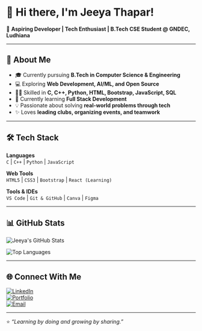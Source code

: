 # 👋 Hi there, I'm Jeeya Thapar!  

🚀 **Aspiring Developer | Tech Enthusiast | B.Tech CSE Student @ GNDEC, Ludhiana**  

---

## 🌟 About Me  
- 🎓 Currently pursuing **B.Tech in Computer Science & Engineering**  
- 💻 Exploring **Web Development, AI/ML, and Open Source**  
- 🧑‍💻 Skilled in **C, C++, Python, HTML, Bootstrap, JavaScript, SQL**  
- 🌱 Currently learning **Full Stack Development**  
- 💡 Passionate about solving **real-world problems through tech**  
- ✨ Loves **leading clubs, organizing events, and teamwork**  

---

## 🛠 Tech Stack  

**Languages**  
`C` | `C++` | `Python` | `JavaScript`  

**Web Tools**  
`HTML5` | `CSS3` | `Bootstrap` | `React (Learning)`  

**Tools & IDEs**  
`VS Code` | `Git & GitHub` | `Canva` | `Figma`  

---

## 📊 GitHub Stats  

![Jeeya's GitHub Stats](https://github-readme-stats.vercel.app/api?username=thaparjeeya786&show_icons=true&theme=radical)  

![Top Languages](https://github-readme-stats.vercel.app/api/top-langs/?username=thaparjeeya786&layout=compact&theme=tokyonight)  

---

## 🌐 Connect With Me  

[![LinkedIn](https://img.shields.io/badge/LinkedIn-blue?logo=linkedin&logoColor=white)](https://www.linkedin.com/)  
[![Portfolio](https://img.shields.io/badge/Portfolio-Website-orange?logo=firefox&logoColor=white)](https://yourportfolio.com)  
[![Email](https://img.shields.io/badge/Email-jeeyathapar%40gmail.com-red?logo=gmail&logoColor=white)](mailto:jeeyathapar@gmail.com)  

---

⭐ *“Learning by doing and growing by sharing.”*  
